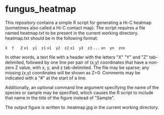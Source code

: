 # fungus_heatmap
This repository contains a simple R script for generating a Hi-C heatmap
(sometimes also called a Hi-C contact map). The script requires a file named
heatmap.txt to be present in the current working directory. heatmap.txt should
be in the following format:

`X  Y   Z`
`x1  y1  z1`
`x1  y2  z2`
`x1  y3  z3`
`...`
`xn  yn  znn`

In other words, a text file with a header with the letters "X" "Y" and "Z"
tab-delimited, followed by one line per pair of (x,y) coordinates that have a
non-zero Z value, with x, y, and z tab-delimited. The file may be sparse; any
missing (x,y) coordinates will be shown as Z=0. Comments may be indicated with
a "#" at the start of a line.

Additionally, an optional command line argument specifying the name of the 
species or sample may be specified, which causes the R script to include that
name in the title of the figure instead of "Sample".

The output figure is written to <species>.heatmap.jpg in the current working
directory.